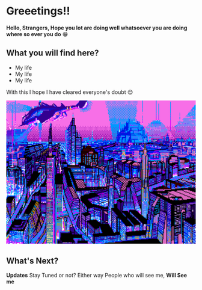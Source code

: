 # Greeetings!!
**Hello, Strangers, Hope you lot are doing well whatsoever you are doing where so ever you do** :grin:

## What you will find here?
- My life
- My life
- My life

With this I hope I have cleared everyone's doubt :blush:

![Home Page Intro Image](images/pixel_art.png)

## What's Next?
**Updates** Stay Tuned or not? Either way People who will see me, **Will See me**
